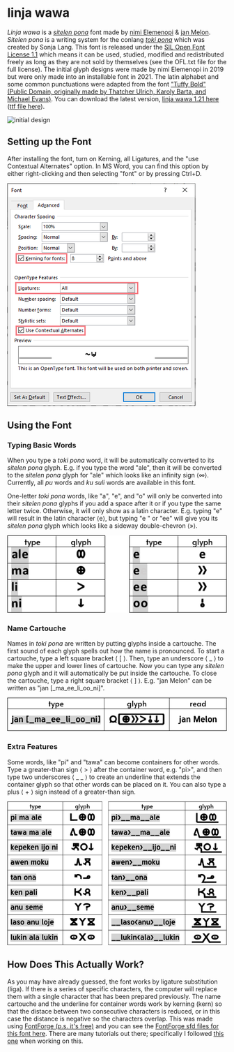 # linja wawa
*Linja wawa* is a [*sitelen pona*](https://en.wikipedia.org/wiki/Toki_Pona#sitelen_pona) font made by [nimi Elemenopi](https://www.reddit.com/user/ElemenopiTheSequel/) &amp; [jan Melon](https://www.reddit.com/user/just-a-melon). *Sitelen pona* is a writing system for the conlang [*toki pona*](https://tokipona.org/) which was created by Sonja Lang. This font is released under the [SIL Open Font License 1.1](https://scripts.sil.org/cms/scripts/page.php?site_id=nrsi&id=OFL) which means it can be used, studied, modified and redistributed freely as long as they are not sold by themselves (see the OFL.txt file for the full license). The initial glyph designs were made by nimi Elemenopi in 2019 but were only made into an installable font in 2021. The latin alphabet and some common punctuations were adapted from the font ["Tuffy Bold" (Public Domain, originally made by Thatcher Ulrich, Karoly Barta, and Michael Evans)](http://www.publicdomainfiles.com/show_file.php?id=13486239291657). You can download the latest version, [linja wawa 1.21 here](https://github.com/janMelon/linjawawa/blob/main/font-files/linjawawa1.21.otf) ([ttf file here](https://github.com/janMelon/linjawawa/blob/main/font-files/linjawawa1.21.ttf)).

![initial design](https://preview.redd.it/zn4bnkom63e21.png?width=1920&format=png&auto=webp&s=55b431cb8078e52cccbcdcbf9f2c22f450439f51)

## Setting up the Font
After installing the font, turn on Kerning, all Ligatures, and the "use Contextual Alternates" option. In MS Word, you can find this option by either right-clicking and then selecting "font" or by pressing Ctrl+D. 

![font set up](misc/initial-settings.png)

## Using the Font
### Typing Basic Words
When you type a *toki pona* word, it will be automatically converted to its *sitelen pona* glyph. E.g. if you type the word "ale", then it will be converted to the *sitelen pona* glyph for "ale" which looks like an infinity sign ⟨∞⟩. Currently, all *pu* words and *ku suli* words are available in this font.

One-letter *toki pona* words, like "a", "e", and "o" will only be converted into their *sitelen pona* glyphs if you add a space after it or if you type the same letter twice. Otherwise, it will only show as a latin character. E.g. typing "e" will result in the latin character ⟨e⟩, but typing "e " or "ee" will give you its *sitelen pona* glyph which looks like a sideway double-chevron ⟨»⟩.

![basic words](misc/word-examples.png)

### Name Cartouche
Names in *toki pona* are written by putting glyphs inside a cartouche. The first sound of each glyph spells out how the name is pronounced. To start a cartouche, type a left square bracket ⟨ &#91; ⟩. Then, type an underscore ⟨ &lowbar; ⟩ to make the upper and lower lines of cartouche. Now you can type any *sitelen pona* glyph and it will automatically be put inside the cartouche. To close the cartouche, type a right square bracket ⟨ &#93; ⟩. E.g. "jan Melon" can be written as "jan &#91;&lowbar;ma&lowbar;ee&lowbar;li&lowbar;oo&lowbar;ni&#93;".

![cartouche](misc/cartouche-example.png)

### Extra Features
Some words, like "pi" and "tawa" can become containers for other words. Type a greater-than sign ⟨ &gt; ⟩ after the container word, e.g. "pi>", and then type two underscores ⟨ &lowbar; &lowbar; ⟩ to create an underline that extends the container glyph so that other words can be placed on it. You can also type a plus ⟨ + ⟩ sign instead of a greater-than sign.

![extra](misc/extra-example.png)

## How Does This Actually Work?
As you may have already guessed, the font works by ligature substitution (liga). If there is a series of specific characters, the computer will replace them with a single character that has been prepared previously. The name cartouche and the underline for container words work by kerning (kern) so that the distace between two consecutive characters is reduced, or in this case the distance is negative so the characters overlap. This was made using [FontForge (p.s. it's free)](https://fontforge.org/en-US/) and you can see the [FontForge sfd files for this font here](/fontforge-files). There are many tutorials out there; specifically I followed [this one](https://www.youtube.com/watch?v=UUUeogQAjv0) when working on this.
